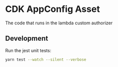 # CDK AppConfig Asset

The code that runs in the lambda custom authorizer

## Development

Run the jest unit tests:

```bash
yarn test --watch --silent --verbose
```
